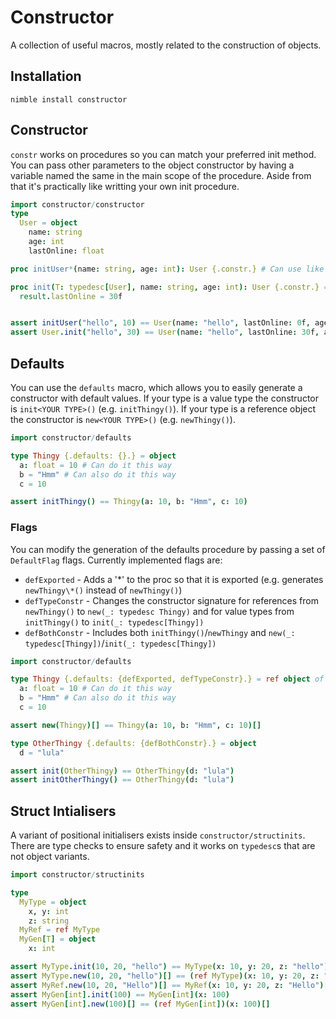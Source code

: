 # Constructor

A collection of useful macros, mostly related to the construction of objects.

## Installation

`nimble install constructor`

## Constructor

`constr` works on procedures so you can match your preferred init method.
You can pass other parameters to the object constructor by having a variable named the same in the main scope of the procedure.
Aside from that it's practically like writting your own init procedure.

```nim
import constructor/constructor
type
  User = object
    name: string
    age: int
    lastOnline: float

proc initUser*(name: string, age: int): User {.constr.} # Can use like a forward declare.

proc init(T: typedesc[User], name: string, age: int): User {.constr.} =
  result.lastOnline = 30f


assert initUser("hello", 10) == User(name: "hello", lastOnline: 0f, age: 10)
assert User.init("hello", 30) == User(name: "hello", lastOnline: 30f, age: 30)

```

## Defaults

You can use the `defaults` macro, which allows you to easily generate a constructor with default values.
If your type is a value type the constructor is `init<YOUR TYPE>()` (e.g. `initThingy()`).
If your type is a reference object the constructor is `new<YOUR TYPE>()` (e.g. `newThingy()`).

```nim
import constructor/defaults

type Thingy {.defaults: {}.} = object
  a: float = 10 # Can do it this way
  b = "Hmm" # Can also do it this way
  c = 10

assert initThingy() == Thingy(a: 10, b: "Hmm", c: 10)
```

### Flags

You can modify the generation of the defaults procedure by passing a set of `DefaultFlag` flags.
Currently implemented flags are:

-   `defExported` - Adds a '\*' to the proc so that it is exported (e.g. generates `newThingy\*()` instead of `newThingy()`)
-   `defTypeConstr` - Changes the constructor signature for references from `newThingy()` to `new(_: typedesc Thingy)` and for value types from `initThingy()` to `init(_: typedesc[Thingy])`
-   `defBothConstr` - Includes both `initThingy()`/`newThingy` and `new(_: typedesc[Thingy])`/`init(_: typedesc[Thingy])`

```nim
import constructor/defaults

type Thingy {.defaults: {defExported, defTypeConstr}.} = ref object of RootObj
  a: float = 10 # Can do it this way
  b = "Hmm" # Can also do it this way
  c = 10

assert new(Thingy)[] == Thingy(a: 10, b: "Hmm", c: 10)[]

type OtherThingy {.defaults: {defBothConstr}.} = object
  d = "lula"

assert init(OtherThingy) == OtherThingy(d: "lula")
assert initOtherThingy() == OtherThingy(d: "lula")
```


## Struct Intialisers
A variant of positional initialisers exists inside `constructor/structinits`.
There are type checks to ensure safety and it works on `typedesc`s that are not object variants.

```nim
import constructor/structinits

type
  MyType = object
    x, y: int
    z: string
  MyRef = ref MyType
  MyGen[T] = object
    x: int

assert MyType.init(10, 20, "hello") == MyType(x: 10, y: 20, z: "hello")
assert MyType.new(10, 20, "hello")[] == (ref MyType)(x: 10, y: 20, z: "hello")[]
assert MyRef.new(10, 20, "Hello")[] == MyRef(x: 10, y: 20, z: "Hello")[]
assert MyGen[int].init(100) == MyGen[int](x: 100)
assert MyGen[int].new(100)[] == (ref MyGen[int])(x: 100)[]
```

